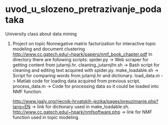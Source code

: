 # uvod_u_slozeno_pretrazivanje_podataka
University class about data mining

1. Project on topic Nonnegative matrix factorization for interactive topic modeling and document clustering
	http://www.cc.gatech.edu/~hpark/papers/nmf_book_chapter.pdf
	In directory there are following scripts:
	spider.py 			-> Web scraper for getting content from jutarnji.hr.
	cleaning_jutarnjihr.sh		-> Bash script for cleaning and editing text acquired with spider.py.
	make_loadable.sh 		-> Script for comparing words from jutarnji.hr and dictionary.
	load_data.m 			-> Matlab code for loading data acquired from previous script.
	process_data.m 			-> Code for processing data so it could be loaded into NMF function.

	http://www.igaly.org/rjecnik-hrvatskih-jezika/pages/preuzimanje.php?lang=EN	-> link for dictionary used in make_loadable.sh.
	http://www.cc.gatech.edu/~hpark/nmfsoftware.php					-> link for NMF function used in topic modeling.

